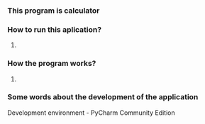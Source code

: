 ### This program is calculator
### How to run this aplication?
1.

### How the program works?
1.

### Some words about the development of the application
Development environment - PyCharm Community Edition


